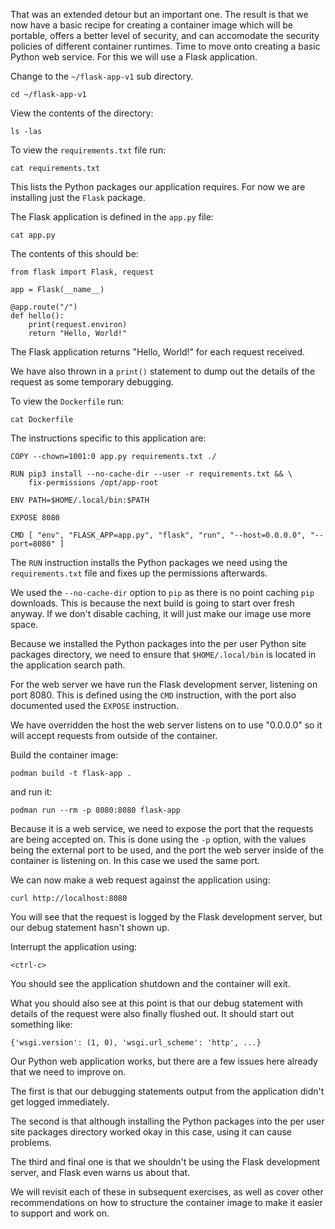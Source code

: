 That was an extended detour but an important one. The result is that we now have a basic recipe for creating a container image which will be portable, offers a better level of security, and can accomodate the security policies of different container runtimes. Time to move onto creating a basic Python web service. For this we will use a Flask application.

Change to the `~/flask-app-v1` sub directory.

```execute
cd ~/flask-app-v1
```

View the contents of the directory:

```execute
ls -las
```

To view the `requirements.txt` file run:

```execute
cat requirements.txt
```

This lists the Python packages our application requires. For now we are installing just the `Flask` package.

The Flask application is defined in the `app.py` file:

```execute
cat app.py
```

The contents of this should be:

```
from flask import Flask, request

app = Flask(__name__)

@app.route("/")
def hello():
    print(request.environ)
    return "Hello, World!"
```

The Flask application returns "Hello, World!" for each request received.

We have also thrown in a `print()` statement to dump out the details of the request as some temporary debugging.

To view the `Dockerfile` run:

```execute
cat Dockerfile
```

The instructions specific to this application are:

```
COPY --chown=1001:0 app.py requirements.txt ./

RUN pip3 install --no-cache-dir --user -r requirements.txt && \
    fix-permissions /opt/app-root

ENV PATH=$HOME/.local/bin:$PATH

EXPOSE 8080

CMD [ "env", "FLASK_APP=app.py", "flask", "run", "--host=0.0.0.0", "--port=8080" ]
```

The `RUN` instruction installs the Python packages we need using the `requirements.txt` file and fixes up the permissions afterwards.

We used the `--no-cache-dir` option to `pip` as there is no point caching `pip` downloads. This is because the next build is going to start over fresh anyway. If we don't disable caching, it will just make our image use more space.

Because we installed the Python packages into the per user Python site packages directory, we need to ensure that `$HOME/.local/bin` is located in the application search path.

For the web server we have run the Flask development server, listening on port 8080. This is defined using the `CMD` instruction, with the port also documented used the `EXPOSE` instruction.

We have overridden the host the web server listens on to use "0.0.0.0" so it will accept requests from outside of the container.

Build the container image:

```execute
podman build -t flask-app .
```

and run it:

```execute
podman run --rm -p 8080:8080 flask-app
```

Because it is a web service, we need to expose the port that the requests are being accepted on. This is done using the `-p` option, with the values being the external port to be used, and the port the web server inside of the container is listening on. In this case we used the same port.

We can now make a web request against the application using:

```execute-2
curl http://localhost:8080
```

You will see that the request is logged by the Flask development server, but our debug statement hasn't shown up.

Interrupt the application using:

```execute
<ctrl-c>
```

You should see the application shutdown and the container will exit.

What you should also see at this point is that our debug statement with details of the request were also finally flushed out. It should start out something like:

```
{'wsgi.version': (1, 0), 'wsgi.url_scheme': 'http', ...}
```

Our Python web application works, but there are a few issues here already that we need to improve on.

The first is that our debugging statements output from the application didn't get logged immediately.

The second is that although installing the Python packages into the per user site packages directory worked okay in this case, using it can cause problems.

The third and final one is that we shouldn't be using the Flask development server, and Flask even warns us about that.

We will revisit each of these in subsequent exercises, as well as cover other recommendations on how to structure the container image to make it easier to support and work on.
